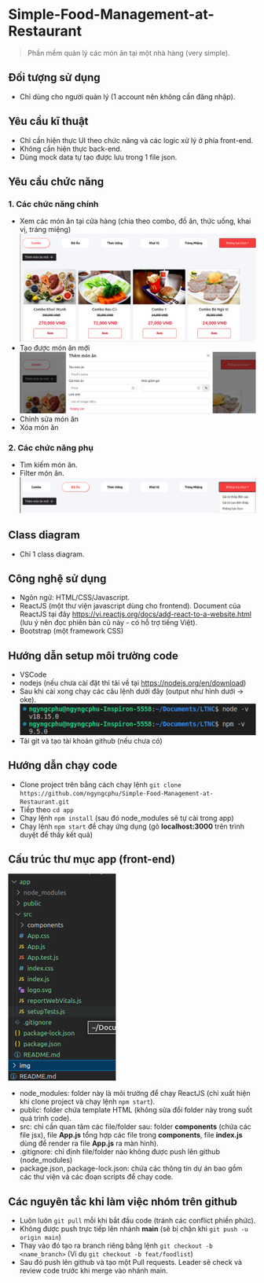 # Simple-Food-Management-at-Restaurant
> Phần mềm quản lý các món ăn tại một nhà hàng (very simple).
## Đối tượng sử dụng
- Chỉ dùng cho người quản lý (1 account nên không cần đăng nhập).
## Yêu cầu kĩ thuật
- Chỉ cần hiện thực UI theo chức năng và các logic xử lý ở phía front-end.
- Không cần hiện thực back-end.
- Dùng mock data tự tạo được lưu trong 1 file json.
## Yêu cầu chức năng
### 1. Các chức năng chính
- Xem các món ăn tại cửa hàng (chia theo combo, đồ ăn, thức uống, khai vị, tráng miệng)
![view](/img/view.png)
- Tạo được món ăn mới
![add](/img/add.png)
- Chỉnh sửa món ăn
- Xóa món ăn
### 2. Các chức năng phụ
- Tìm kiếm món ăn.
- Filter món ăn.
![filter](/img/filter.png)
## Class diagram
- Chỉ 1 class diagram.
## Công nghệ sử dụng
- Ngôn ngữ: HTML/CSS/Javascript.
- ReactJS (một thư viện javascript dùng cho frontend). Document của ReactJS tại đây https://vi.reactjs.org/docs/add-react-to-a-website.html (lưu ý nên đọc phiên bản cũ này - có hỗ trợ tiếng Việt).
- Bootstrap (một framework CSS)
## Hướng dẫn setup môi trường code
- VSCode
- nodejs (nếu chưa cài đặt thì tải về tại https://nodejs.org/en/download)
- Sau khi cài xong chạy các câu lệnh dưới đây (output như hình dưới -> oke).
![node-npm](/img/node-npm.png)
- Tải git và tạo tài khoản github (nếu chưa có)
## Hướng dẫn chạy code
- Clone project trên bằng cách chạy lệnh ```git clone https://github.com/ngyngcphu/Simple-Food-Management-at-Restaurant.git```
- Tiếp theo ```cd app```
- Chạy lệnh ```npm install``` (sau đó node_modules sẽ tự cài trong app)
- Chạy lệnh ```npm start``` để chạy ứng dụng (gõ **localhost:3000** trên trình duyệt để thấy kết quả)
## Cấu trúc thư mục app (front-end)
![structure](/img/structure.png)
- node_modules: folder này là môi trường để chạy ReactJS (chỉ xuất hiện khi clone project và chạy lệnh ```npm start```).
- public: folder chứa template HTML (không sửa đổi folder này trong suốt quá trình code).
- src: chỉ cần quan tâm các file/folder sau: folder **components** (chứa các file jsx), file **App.js** tổng hợp các file trong **components**, file **index.js** dùng để render ra file **App.js** ra màn hình).
- .gitignore: chỉ định file/folder nào không được push lên github (node_modules)
- package.json, package-lock.json: chứa các thông tin dự án bao gồm các thư viện và các đoạn scripts để chạy code.
## Các nguyên tắc khi làm việc nhóm trên github
- Luôn luôn ```git pull``` mỗi khi bắt đầu code (tránh các conflict phiền phức).
- Không được push trực tiếp lên nhánh **main** (sẽ bị chặn khi ```git push -u origin main```)
- Thay vào đó tạo ra branch riêng bằng lệnh ```git checkout -b <name_branch>``` (Ví dụ ```git checkout -b feat/foodlist```)
- Sau đó push lên github và tạo một Pull requests. Leader sẽ check và review code trước khi merge vào nhánh main.

